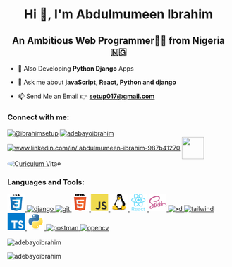 <h1 align="center">Hi 👋, I'm Abdulmumeen Ibrahim</h1>
<h2 align="center">An Ambitious Web Programmer👨‍💻 from Nigeria 🇳🇬</h2>



- 🌱 Also Developing **Python Django** Apps

- 💬 Ask me about **javaScript, React, Python and django**

- 📫 Send Me an Email 👉 **setup017@gmail.com**

<h3 align="left">Connect with me:</h3>
<p align="left">
<a href="https://twitter.com/@ibrahimsetup" target="blank"><img align="center" src="https://raw.githubusercontent.com/rahuldkjain/github-profile-readme-generator/master/src/images/icons/Social/twitter.svg" alt="@ibrahimsetup" height="30" width="40" /></a>
<a href="https://shorturl.at/opA29" target="blank"><img align="center" src="https://raw.githubusercontent.com/rahuldkjain/github-profile-readme-generator/master/src/images/icons/Social/facebook.svg" alt="adebayoibrahim" height="30" width="40" /></a>
<a href="https://www.linkedin.com/in/ibrahim-setup/" target="blank"><img align="center" src="https://raw.githubusercontent.com/rahuldkjain/github-profile-readme-generator/master/src/images/icons/Social/linked-in-alt.svg" alt="www.linkedin.com/in/ abdulmumeen-ibrahim-987b41270" height="30" width="40" /></a>
 <a href = "https://codepen.io/Set_Up"title = "codepen" ><img src = 'https://i.ibb.co/r4X3hRy/codepen-removebg-preview.png' align = "center" height = "50" width = "50"></a>
 <a href="https://shorturl.at/buEMT" target="blank" title = "Download Resume"><img align="center" style = "border-radius:50%;"src="https://i.ibb.co/ngxQyfQ/images-removebg-preview.png" alt="Curiculum Vitae" height="50" width="70" /></a>
</p>

<h3 align="left">Languages and Tools:</h3>
<p align="left"> <a href="https://www.w3schools.com/css/" target="_blank" rel="noreferrer"> <img src="https://raw.githubusercontent.com/devicons/devicon/master/icons/css3/css3-original-wordmark.svg" alt="css3" width="40" height="40"/> </a> <a href="https://www.djangoproject.com/" target="_blank" rel="noreferrer"> <img src="https://cdn.worldvectorlogo.com/logos/django.svg" alt="django" width="40" height="40"/> </a> <a href="https://git-scm.com/" target="_blank" rel="noreferrer"> <img src="https://www.vectorlogo.zone/logos/git-scm/git-scm-icon.svg" alt="git" width="40" height="40"/> </a> <a href="https://www.w3.org/html/" target="_blank" rel="noreferrer"> <img src="https://raw.githubusercontent.com/devicons/devicon/master/icons/html5/html5-original-wordmark.svg" alt="html5" width="40" height="40"/> </a> <a href="https://developer.mozilla.org/en-US/docs/Web/JavaScript" target="_blank" rel="noreferrer"> <img src="https://raw.githubusercontent.com/devicons/devicon/master/icons/javascript/javascript-original.svg" alt="javascript" width="40" height="40"/> </a> <a href="https://www.linux.org/" target="_blank" rel="noreferrer"> <img src="https://raw.githubusercontent.com/devicons/devicon/master/icons/linux/linux-original.svg" alt="linux" width="40" height="40"/> </a> <a href="https://reactjs.org/" target="_blank" rel="noreferrer"> <img src="https://raw.githubusercontent.com/devicons/devicon/master/icons/react/react-original-wordmark.svg" alt="react" width="40" height="40"/> </a> <a href="https://sass-lang.com" target="_blank" rel="noreferrer"> <img src="https://raw.githubusercontent.com/devicons/devicon/master/icons/sass/sass-original.svg" alt="sass" width="40" height="40"/> </a> <a href="https://www.adobe.com/products/xd.html" target="_blank" rel="noreferrer"> <img src="https://cdn.worldvectorlogo.com/logos/adobe-xd.svg" alt="xd" width="40" height="40"/> </a>
 <a href="https://tailwindcss.com/" target="_blank" rel="noreferrer"> <img src="https://www.vectorlogo.zone/logos/tailwindcss/tailwindcss-icon.svg" alt="tailwind" width="40" height="40"></a>
 </a> <a href="https://www.typescriptlang.org/" target="_blank" rel="noreferrer"> <img src="https://raw.githubusercontent.com/devicons/devicon/master/icons/typescript/typescript-original.svg" alt="typescript" width="40" height="40"/> </a>
 <a href="https://www.python.org" target="_blank" rel="noreferrer"> <img src="https://raw.githubusercontent.com/devicons/devicon/master/icons/python/python-original.svg" alt="python" width="40" height="40"/> </a>
 <a href="https://postman.com" target="_blank" rel="noreferrer"> <img src="https://www.vectorlogo.zone/logos/getpostman/getpostman-icon.svg" alt="postman" width="40" height="40"/> </a>
<a href="https://opencv.org/" target="_blank" rel="noreferrer"> <img src="https://www.vectorlogo.zone/logos/opencv/opencv-icon.svg" alt="opencv" width="40" height="40"/> </a>
</p>
<p><img align="center" src="https://github-readme-streak-stats.herokuapp.com/?user=adebayoibrahim&" alt="adebayoibrahim" /></p>
<p align="left"> <img src="https://komarev.com/ghpvc/?username=adebayoibrahim&label=Profile%20views&color=0e75b6&style=flat" alt="adebayoibrahim" /> </p>
